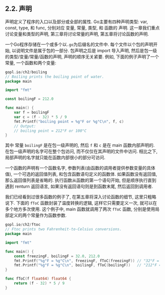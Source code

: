 ## 2.2. 声明

声明定义了程序的入口以及部分或全部的属性. Go主要有四种声明类型:  var, const, type, 和 func, 分别对应 变量, 常量, 类型, 和 函数的 声明. 这一章我们重点讨论变量和类型的声明, 第三章将讨论常量的声明, 第五章将讨论函数的声明.

一个Go程序存储在一个或多个以`.go`为后缀名的文件中. 每个文件以个包的声明开始, 以说明文件是属于包的一部分.
包声明之后是 import 导入声明, 然后是包一级的类型/变量/常量/函数的声明, 声明的顺序无关紧要. 例如, 下面的例子声明了一个常量, 一个函数和两个变量:

```Go
gopl.io/ch2/boiling
// Boiling prints the boiling point of water.
package main

import "fmt"

const boilingF = 212.0

func main() {
	var f = boilingF
	var c = (f - 32) * 5 / 9
	fmt.Printf("boiling point = %g°F or %g°C\n", f, c)
	// Output:
	// boiling point = 212°F or 100°C
}
```

其中 常量 `boilingF` 是在包一级声明的, 然后 `f` 和 `c` 是在 main 函数内部声明的. 在包一级声明的名字可在整个包访问, 而不仅仅在其声明的文件中访问. 相比之下, 局部声明的名字就只能在函数内部很小的部分可访问.

一个函数的声明有一个函数名字, 参数列表(由函数的调用者提供参数变量的具体值), 一个可选的返回值列表, 和包含函数语句定义的函数体. 如果函数没有返回值, 那么返回值列表是省略的. 执行函数从函数的第一个语句开始, 但是顺序执行直到遇到 renturn 返回语言, 如果没有返回语句则是到函数末尾, 然后返回到调用者.

我们已经看到过很多函数的例子了, 在第五章将深入讨论函数的细节, 这里只粗略说下. 下面的 `fToC` 函数封装了温度转换的逻辑, 这样它只需要定义一次, 就可以在多个地方多次使用. 这个例子中, main 函数就调用了两次 `fToC` 函数, 分别是使用局部定义的两个常量作为函数参数.


```Go
gopl.io/ch2/ftoc
// Ftoc prints two Fahrenheit-to-Celsius conversions.
package main

import "fmt"

func main() {
	const freezingF, boilingF = 32.0, 212.0
	fmt.Printf("%g°F = %g°C\n", freezingF, fToC(freezingF)) // "32°F = 0°C"
	fmt.Printf("%g°F = %g°C\n", boilingF, fToC(boilingF))   // "212°F = 100°C"
}

func fToC(f float64) float64 {
	return (f - 32) * 5 / 9
}
```

